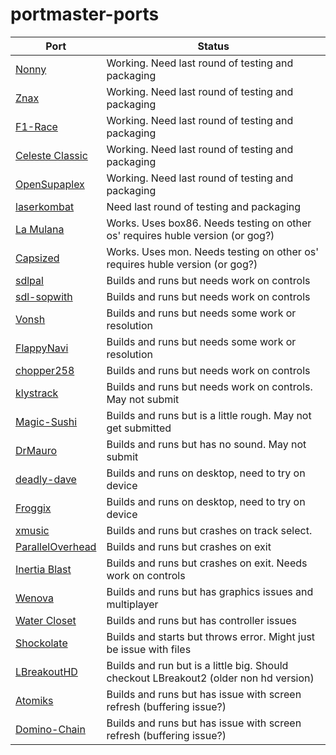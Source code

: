 # portmaster-ports

| Port | Status |
| --- | --- |
| [Nonny](https://github.com/gkikola/nonny) | Working. Need last round of testing and packaging |
| [Znax](https://github.com/joyrider3774/Znax) | Working. Need last round of testing and packaging |
| [F1-Race](https://github.com/EXL/F1-Race) | Working. Need last round of testing and packaging |
| [Celeste Classic](https://github.com/lemon32767/ccleste) | Working. Need last round of testing and packaging |
| [OpenSupaplex](https://github.com/sergiou87/open-supaplex) | Working. Need last round of testing and packaging |
| [laserkombat](https://github.com/sharkwouter/laserkombat) | Need last round of testing and packaging |
| [La Mulana](https://www.humblebundle.com/store/lamulana) | Works. Uses box86. Needs testing on other os' requires huble version (or gog?) |
| [Capsized](https://www.humblebundle.com/store/capsized) | Works. Uses mon. Needs testing on other os' requires huble version (or gog?) |
| [sdlpal](https://github.com/sdlpal/sdlpal) | Builds and runs but needs work on controls |
| [sdl-sopwith](https://github.com/fragglet/sdl-sopwith) | Builds and runs but needs work on controls |
| [Vonsh](https://github.com/aurb/vonsh) | Builds and runs but needs some work or resolution |
| [FlappyNavi](https://github.com/z64me/FlappyNavi) | Builds and runs but needs some work or resolution |
| [chopper258](https://github.com/loadzero/chopper258) | Builds and runs but needs work on controls |
| [klystrack](https://github.com/kometbomb/klystrack/releases) | Builds and runs but needs work on controls. May not submit|
| [Magic-Sushi](https://github.com/EXL/Magic-Sushi) | Builds and runs but is a little rough. May not get submitted |
| [DrMauro](https://github.com/giulioz/DrMauro) | Builds and runs but has no sound. May not submit |
| [deadly-dave](https://github.com/skoperst/deadly-dave) | Builds and runs on desktop, need to try on device |
| [Froggix](https://github.com/Geryon/Froggix) | Builds and runs on desktop, need to try on device |
| [xmusic](https://github.com/kosmas12/xmusic) | Builds and runs but crashes on track select. |
| [ParallelOverhead](https://github.com/Huitsi/ParallelOverhead) | Builds and runs but crashes on exit |
| [Inertia Blast](https://github.com/dulsi/thrust) | Builds and runs but crashes on exit. Needs work on controls |
| [Wenova](https://github.com/LManaslu/wenova) | Builds and runs but has graphics issues and multiplayer|
| [Water Closet](https://github.com/stephenjsweeney/waterCloset) | Builds and runs but has controller issues|
| [Shockolate](https://github.com/Interrupt/systemshock) | Builds and starts but throws error. Might just be issue with files |
| [LBreakoutHD](https://lgames.sourceforge.io/LBreakoutHD/) | Builds and run but is a little big. Should checkout LBreakout2 (older non hd version)|
| [Atomiks](https://atomiks.sourceforge.net/) | Builds and runs but has issue with screen refresh (buffering issue?) |
| [Domino-Chain](https://domino-chain.gitlab.io/) | Builds and runs but has issue with screen refresh (buffering issue?) |





